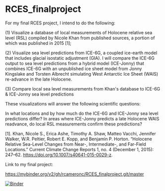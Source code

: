 # RCES_finalproject

For my final RCES project, I intend to do the following: 

(1) Visualize a database of local measurements of Holocene relative sea level (RSL) compiled by Nicole Khan from published sources, a portion of which was published in 2015 [1]; 

(2) Visualize sea level predictions from ICE-6G, a coupled ice-earth model that includes glacial isostatic adjustment (GIA).  I will compare the ICE-6G output to sea level predictions from a hybrid model (ICE-Jonny) that combines ICE-6G with an unpublished ice sheet model from Jonny Kingslake and Torsten Albrecht simulating West Antarctic Ice Sheet (WAIS) re-advance in the late Holocene.  

(3) Compare local sea level measurements from Khan's database to ICE-6G & ICE-Jonny sea level predictions 

These visualizations will answer the following scientific questions:  

In what locations and by how much do the ICE-6G and ICE-Jonny sea level predictions differ?  In areas where ICE-Jonny predicts a late Holocene WAIS readvance, do local RSL measurements confirm these predictions?  


[1].  Khan, Nicole S., Erica Ashe, Timothy A. Shaw, Matteo Vacchi, Jennifer Walker, W.R. Peltier, Robert E. Kopp, and Benjamin P. Horton. “Holocene Relative Sea-Level Changes from Near-, Intermediate-, and Far-Field Locations.” Current Climate Change Reports 1, no. 4 (December 1, 2015): 247–62. https://doi.org/10.1007/s40641-015-0029-z.

Link to my final project:

https://mybinder.org/v2/gh/rcameronc/RCES_finalproject.git/master


[![Binder](https://mybinder.org/badge_logo.svg)](https://mybinder.org/v2/gh/rcameronc/RCES_finalproject.git/master)

